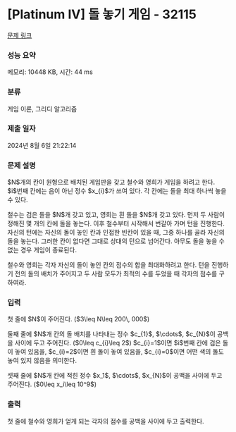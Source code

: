 # [Platinum IV] 돌 놓기 게임 - 32115 

[문제 링크](https://www.acmicpc.net/problem/32115) 

### 성능 요약

메모리: 10448 KB, 시간: 44 ms

### 분류

게임 이론, 그리디 알고리즘

### 제출 일자

2024년 8월 6일 21:22:14

### 문제 설명

<p>$N$개의 칸이 원형으로 배치된 게임판을 갖고 철수와 영희가 게임을 하려고 한다. $i$번째 칸에는 음이 아닌 정수 $x_{i}$가 쓰여 있다. 각 칸에는 돌을 최대 하나씩 놓을 수 있다.</p>

<p>철수는 검은 돌을 $N$개 갖고 있고, 영희는 흰 돌을 $N$개 갖고 있다. 먼저 두 사람이 정해진 몇 개의 칸에 돌을 놓는다. 이후 철수부터 시작해서 번갈아 가며 턴을 진행한다. 자신의 턴에는 자신의 돌이 놓인 칸과 인접한 빈칸이 있을 때, 그중 하나를 골라 자신의 돌을 놓는다. 그러한 칸이 없다면 그대로 상대의 턴으로 넘어간다. 아무도 돌을 놓을 수 없는 경우 게임이 종료된다.</p>

<p>철수와 영희는 각자 자신의 돌이 놓인 칸의 점수의 합을 최대화하려고 한다. 턴을 진행하기 전의 돌의 배치가 주어지고 두 사람 모두가 최적의 수를 두었을 때 각자의 점수를 구하여라.</p>

### 입력 

 <p>첫 줄에 $N$이 주어진다. ($3\leq N\leq 200\, 000$)</p>

<p>둘째 줄에 $N$개 칸의 돌 배치를 나타내는 정수 $c_{1}$, $\cdots$, $c_{N}$이 공백을 사이에 두고 주어진다. ($0\leq c_{i}\leq 2$) $c_{i}=1$이면 $i$번째 칸에 검은 돌이 놓여 있음을, $c_{i}=2$이면 흰 돌이 놓여 있음을, $c_{i}=0$이면 어떤 색의 돌도 놓여 있지 않음을 의미한다.</p>

<p>셋째 줄에 $N$개 칸에 적힌 정수 $x_1$, $\cdots$, $x_{N}$이 공백을 사이에 두고 주어진다. ($0\leq x_i\leq 10^9$)</p>

### 출력 

 <p>첫 줄에 철수와 영희가 얻게 되는 각자의 점수를 공백을 사이에 두고 출력한다.</p>

